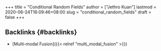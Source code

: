 +++
title = "Conditional Random Fields"
author = ["Jethro Kuan"]
lastmod = 2020-06-24T16:09:46+08:00
slug = "conditional_random_fields"
draft = false
+++

## Backlinks {#backlinks}

- [Multi-modal Fusion]({{< relref "multi_modal_fusion" >}})
